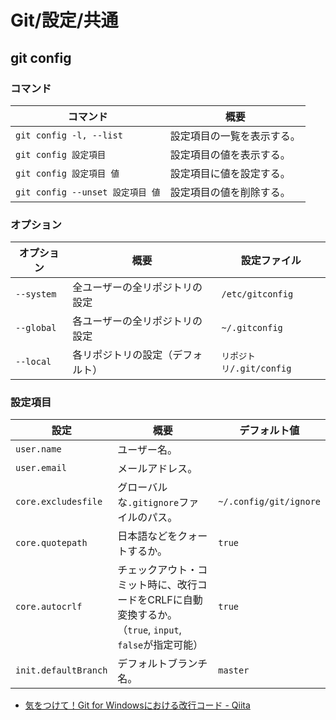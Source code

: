 # Git/設定/共通

## git config

### コマンド

| コマンド                         | 概要                       |
| -------------------------------- | -------------------------- |
| `git config -l, --list`          | 設定項目の一覧を表示する。 |
| `git config 設定項目`            | 設定項目の値を表示する。   |
| `git config 設定項目 値`         | 設定項目に値を設定する。   |
| `git config --unset 設定項目 値` | 設定項目の値を削除する。   |

### オプション

| オプション | 概要                             | 設定ファイル             |
| ---------- | -------------------------------- | ------------------------ |
| `--system` | 全ユーザーの全リポジトリの設定   | `/etc/gitconfig`         |
| `--global` | 各ユーザーの全リポジトリの設定   | `~/.gitconfig`           |
| `--local`  | 各リポジトリの設定（デフォルト） | `リポジトリ/.git/config` |

### 設定項目

| 設定                 | 概要                                                         | デフォルト値           |
| -------------------- | ------------------------------------------------------------ | ---------------------- |
| `user.name`          | ユーザー名。                                                 |                        |
| `user.email`         | メールアドレス。                                             |                        |
| `core.excludesfile`  | グローバルな`.gitignore`ファイルのパス。                     | `~/.config/git/ignore` |
| `core.quotepath`     | 日本語などをクォートするか。                                 | `true`                 |
| `core.autocrlf`      | チェックアウト・コミット時に、改行コードをCRLFに自動変換するか。<br />（`true`, `input`, `false`が指定可能） | `true`                 |
| `init.defaultBranch` | デフォルトブランチ名。                                       | `master`               |

- [気をつけて！Git for Windowsにおける改行コード - Qiita](https://qiita.com/uggds/items/00a1974ec4f115616580)
